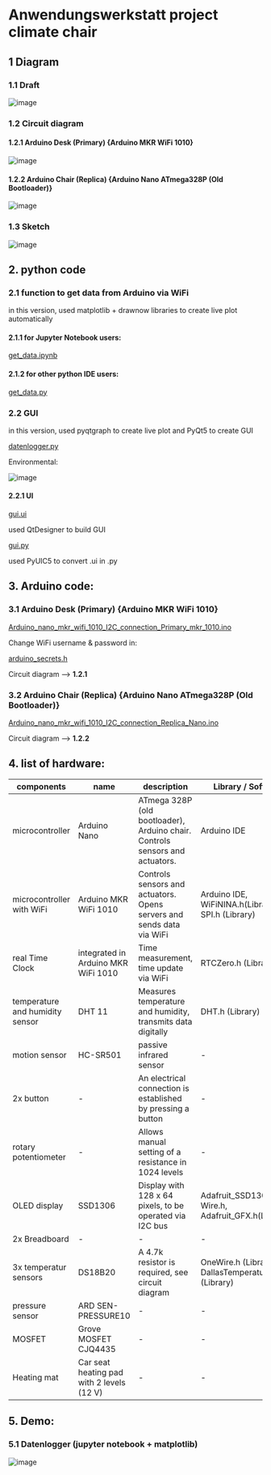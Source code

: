 # Anwendungswerkstatt project climate chair

## 1 Diagram

### 1.1 Draft

![image](pictures/draft.png)

### 1.2 Circuit diagram

#### 1.2.1 Arduino Desk (Primary) {Arduino MKR WiFi 1010}

![image](pictures/arduino_desk.png)

#### 1.2.2 Arduino Chair (Replica) {Arduino Nano ATmega328P (Old Bootloader)}

![image](pictures/arduino_chair.png)

### 1.3 Sketch

![image](pictures/sketch_20012021.png)

## 2. python code

### 2.1 function to get data from Arduino via WiFi

in this version, used matplotlib + drawnow libraries to create 
live plot automatically

#### 2.1.1 for Jupyter Notebook users:
[get_data.ipynb](/Python/get_data.ipynb)

#### 2.1.2 for other python IDE users:
[get_data.py](/Python/get_data.py)

### 2.2 GUI

in this version, used pyqtgraph to create live plot and PyQt5 to create
GUI

[datenlogger.py](/Python/datenlogger.py)

Environmental:

![image](/pictures/Pycharm_environmental_GUI.png)

#### 2.2.1 UI

[gui.ui](/Python/gui.ui)

used QtDesigner to build GUI

[gui.py](/Python/gui.py)

used PyUIC5 to convert .ui in .py

## 3. Arduino code:

### 3.1 Arduino Desk (Primary) {Arduino MKR WiFi 1010}

[Arduino_nano_mkr_wifi_1010_I2C_connection_Primary_mkr_1010.ino](/Arduino/Arduino_nano_mkr_wifi_1010_I2C_connection_Master_mkr_1010/Arduino_nano_mkr_wifi_1010_I2C_connection_Master_mkr_1010.ino)

Change WiFi username & password in:

[arduino_secrets.h](/Arduino/Arduino_nano_mkr_wifi_1010_I2C_connection_Master_mkr_1010/arduino_secrets.h)

Circuit diagram --> **1.2.1**

### 3.2 Arduino Chair (Replica) {Arduino Nano ATmega328P (Old Bootloader)}

[Arduino_nano_mkr_wifi_1010_I2C_connection_Replica_Nano.ino](/Arduino/Arduino_nano_mkr_wifi_1010_I2C_connection_Slave_Nano/Arduino_nano_mkr_wifi_1010_I2C_connection_Slave_Nano.ino)

Circuit diagram --> **1.2.2**

## 4. list of hardware:

| components      | name | description | Library / Software |
| ----------- | ----------- | ----------- | ----------- |
| microcontroller | Arduino Nano | ATmega 328P (old bootloader), Arduino chair. Controls sensors and actuators. | Arduino IDE |
| microcontroller with WiFi | Arduino MKR WiFi 1010 | Controls sensors and actuators. Opens servers and sends data via WiFi | Arduino IDE, WiFiNINA.h(Library), SPI.h (Library)  |
| real Time Clock | integrated in Arduino MKR WiFi 1010 | Time measurement, time update via WiFi | RTCZero.h (Library) |
| temperature and humidity sensor | DHT 11 | Measures temperature and humidity, transmits data digitally | DHT.h (Library) |
| motion sensor | HC-SR501 | passive infrared sensor | - |
| 2x button | - | An electrical connection is established by pressing a button | - |
| rotary potentiometer | - | Allows manual setting of a resistance in 1024 levels | - |
| OLED display  | SSD1306  | Display with 128 x 64 pixels, to be operated via I2C bus | Adafruit_SSD1306.h, Wire.h, Adafruit_GFX.h(Libraries)  |
| 2x Breadboard | - | - | - |
| 3x temperatur sensors | DS18B20 | A 4.7k resistor is required, see circuit diagram | OneWire.h (Library), DallasTemperature.h (Library) |
| pressure sensor | ARD SEN-PRESSURE10 | - | - |
| MOSFET | Grove MOSFET CJQ4435 | - | - |
| Heating mat | Car seat heating pad with 2 levels (12 V) | - | - |

## 5. Demo:
### 5.1 Datenlogger (jupyter notebook + matplotlib)
![image](pictures/plot_demo.gif)
